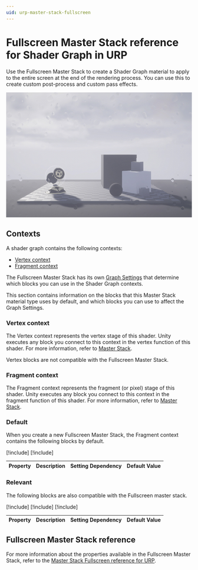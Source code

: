 ```yaml
---
uid: urp-master-stack-fullscreen
---
```

# Fullscreen Master Stack reference for Shader Graph in URP

Use the Fullscreen Master Stack to create a Shader Graph material to apply to the entire screen at the end of the rendering process. You can use this to create custom post-process and custom pass effects.

![A full-screen shader that applies a raindrop effect to the screen.](../Images/Fullscreen-shader-rain.png)

## Contexts

A shader graph contains the following contexts:

* [Vertex context](#vertex-context)
* [Fragment context](#fragment-context)

The Fullscreen Master Stack has its own [Graph Settings](fullscreen-master-stack-reference.md) that determine which blocks you can use in the Shader Graph contexts.

This section contains information on the blocks that this Master Stack material type uses by default, and which blocks you can use to affect the Graph Settings.

### <a name="vertex-context"></a>Vertex context

The Vertex context represents the vertex stage of this shader. Unity executes any block you connect to this context in the vertex function of this shader. For more information, refer to [Master Stack](https://docs.unity3d.com/Packages/com.unity.shadergraph@14.0/manual/Master-Stack.html).

Vertex blocks are not compatible with the Fullscreen Master Stack.

### <a name="fragment-context"></a>Fragment context

The Fragment context represents the fragment (or pixel) stage of this shader. Unity executes any block you connect to this context in the fragment function of this shader. For more information, refer to [Master Stack](https://docs.unity3d.com/Packages/com.unity.shadergraph@14.0/manual/Master-Stack.html).

### Default

When you create a new Fullscreen Master Stack, the Fragment context contains the following blocks by default.

<table>
<thead>
<tr>
<th><strong>Property</strong></th>
<th><strong>Description</strong></th>
<th><strong>Setting Dependency</strong></th>
<th><strong>Default Value</strong></th>
</tr>
</thead>
<tbody>

[!include[](../snippets/shader-graph-blocks/base-color.md)]
[!include[](../snippets/shader-graph-blocks/alpha.md)]

</tbody>
</table>

### Relevant

The following blocks are also compatible with the Fullscreen master stack.

<table>
<thead>
<tr>
<th><strong>Property</strong></th>
<th><strong>Description</strong></th>
<th><strong>Setting Dependency</strong></th>
<th><strong>Default Value</strong></th>
</tr>
</thead>
<tbody>

[!include[](../snippets/shader-graph-blocks/eye-depth.md)]
[!include[](../snippets/shader-graph-blocks/linear01-depth.md)]
[!include[](../snippets/shader-graph-blocks/raw-depth.md)]

</tbody>
</table>

## Fullscreen Master Stack reference

For more information about the properties available in the Fullscreen Master Stack, refer to the [Master Stack Fullscreen reference for URP](fullscreen-master-stack-reference.md).